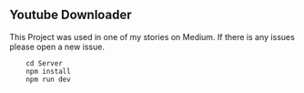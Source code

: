 ## Youtube Downloader

This Project was used in one of my stories on Medium. If there is any issues please open a new issue.

```
    cd Server
    npm install
    npm run dev 
```
